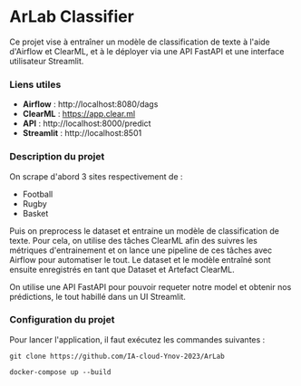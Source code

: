 # ArLab Classifier
Ce projet vise à entraîner un modèle de classification de texte à l'aide d'Airflow et ClearML, et à le déployer via une API FastAPI et une interface utilisateur Streamlit.

### Liens utiles
- **Airflow** : http://localhost:8080/dags
- **ClearML** : https://app.clear.ml
- **API** : http://localhost:8000/predict
- **Streamlit** : http://localhost:8501

### Description du projet
On scrape d'abord 3 sites respectivement de :
- Football
- Rugby
- Basket

Puis on preprocess le dataset et entraine un modèle de classification de texte.
Pour cela, on utilise des tâches ClearML afin des suivres les métriques d'entrainement et on lance une pipeline de ces tâches avec Airflow pour automatiser le tout.
Le dataset et le modèle entraîné sont ensuite enregistrés en tant que Dataset et Artefact ClearML.

On utilise une API FastAPI pour pouvoir requeter notre model et obtenir nos prédictions, le tout habillé dans un UI Streamlit.

### Configuration du projet
Pour lancer l'application, il faut exécutez les commandes suivantes :

`git clone https://github.com/IA-cloud-Ynov-2023/ArLab`

`docker-compose up --build`